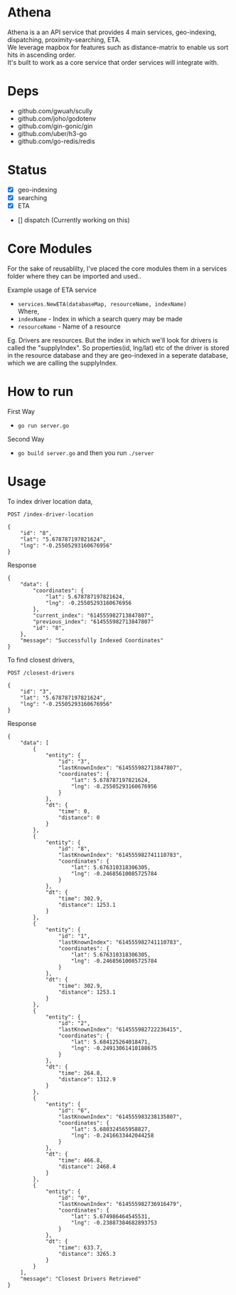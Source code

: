 # Athena

Athena is a an API service that provides 4 main services, geo-indexing, dispatching, proximity-searching, ETA. <br/>
We leverage mapbox for features such as distance-matrix to enable us sort hits in ascending order. <br/>
It's built to work as a core service that order services will integrate with. <br/>

# Deps
- github.com/gwuah/scully
- github.com/joho/godotenv
- github.com/gin-gonic/gin
- github.com/uber/h3-go
- github.com/go-redis/redis

# Status

- [x] geo-indexing
- [x] searching
- [x] ETA
- [] dispatch (Currently working on this)

# Core Modules

For the sake of reusablilty, I've placed the core modules them in a services folder where they can be imported and used.. <br/>

Example usage of ETA service

- `services.NewETA(databaseMap, resourceName, indexName)`<br/>
  Where,
- `indexName` - Index in which a search query may be made
- `resourceName` - Name of a resource

Eg. Drivers are resources. But the index in which we'll look for drivers is called the "supplyIndex". So properties(id, lng/lat) etc of the driver is stored in the resource database and they are geo-indexed in a seperate database, which we are calling the supplyIndex.

# How to run

First Way

- `go run server.go`

Second Way

- `go build server.go` and then you run `./server`

# Usage

To index driver location data,

`POST /index-driver-location`

```
{
    "id": "8",
    "lat": "5.678787197821624",
    "lng": "-0.25505293160676956"
}
```

Response

```
{
    "data": {
        "coordinates": {
            "lat": 5.678787197821624,
            "lng": -0.25505293160676956
        },
        "current_index": "614555982713847807",
        "previous_index": "614555982713847807"
        "id": "8",
    },
    "message": "Successfully Indexed Coordinates"
}
```

To find closest drivers,

`POST /closest-drivers`

```
{
    "id": "3",
    "lat": "5.678787197821624",
    "lng": "-0.25505293160676956"
}
```

Response

```
{
    "data": [
        {
            "entity": {
                "id": "3",
                "lastKnownIndex": "614555982713847807",
                "coordinates": {
                    "lat": 5.678787197821624,
                    "lng": -0.25505293160676956
                }
            },
            "dt": {
                "time": 0,
                "distance": 0
            }
        },
        {
            "entity": {
                "id": "8",
                "lastKnownIndex": "614555982741110783",
                "coordinates": {
                    "lat": 5.676310318306305,
                    "lng": -0.24685610085725784
                }
            },
            "dt": {
                "time": 302.9,
                "distance": 1253.1
            }
        },
        {
            "entity": {
                "id": "1",
                "lastKnownIndex": "614555982741110783",
                "coordinates": {
                    "lat": 5.676310318306305,
                    "lng": -0.24685610085725784
                }
            },
            "dt": {
                "time": 302.9,
                "distance": 1253.1
            }
        },
        {
            "entity": {
                "id": "2",
                "lastKnownIndex": "614555982722236415",
                "coordinates": {
                    "lat": 5.684125264018471,
                    "lng": -0.24913061410188675
                }
            },
            "dt": {
                "time": 264.8,
                "distance": 1312.9
            }
        },
        {
            "entity": {
                "id": "6",
                "lastKnownIndex": "614555983238135807",
                "coordinates": {
                    "lat": 5.680324565958827,
                    "lng": -0.2416633442044258
                }
            },
            "dt": {
                "time": 466.8,
                "distance": 2468.4
            }
        },
        {
            "entity": {
                "id": "0",
                "lastKnownIndex": "614555982736916479",
                "coordinates": {
                    "lat": 5.674986464545531,
                    "lng": -0.23887384682893753
                }
            },
            "dt": {
                "time": 633.7,
                "distance": 3265.3
            }
        }
    ],
    "message": "Closest Drivers Retrieved"
}
```
